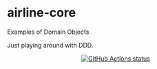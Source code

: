 # airline-core
Examples of Domain Objects

Just playing around with DDD.


<p align="center">
  <a href="https://github.com/kphannan/airline-core"><img alt="GitHub Actions status" src="https://github.com/kphannan/airline-core/workflows/toolkit-unit-tests/badge.svg"></a>
</p>
